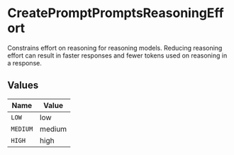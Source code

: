 # CreatePromptPromptsReasoningEffort

Constrains effort on reasoning for reasoning models. Reducing reasoning effort can result in faster responses and fewer tokens used on reasoning in a response.


## Values

| Name     | Value    |
| -------- | -------- |
| `LOW`    | low      |
| `MEDIUM` | medium   |
| `HIGH`   | high     |